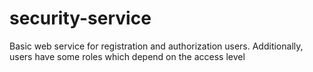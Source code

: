 # security-service
Basic web service for registration and authorization users. Additionally, users have some roles which depend on the access level
